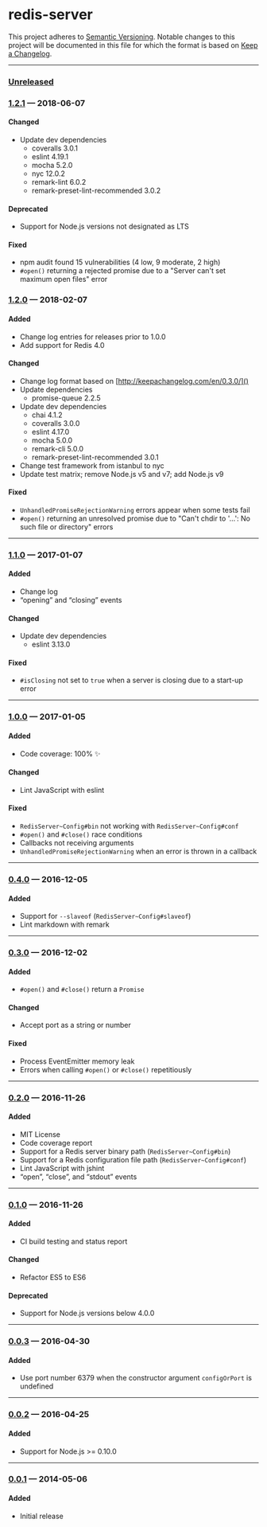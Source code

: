 # redis-server

This project adheres to [Semantic Versioning](http://semver.org/). Notable
changes to this project will be documented in this file for which the format
is based on [Keep a Changelog](http://keepachangelog.com/).

---

### [Unreleased][]

### [1.2.1][] — 2018-06-07

#### Changed

- Update dev dependencies
  - coveralls 3.0.1
  - eslint 4.19.1
  - mocha 5.2.0
  - nyc 12.0.2
  - remark-lint 6.0.2
  - remark-preset-lint-recommended 3.0.2

#### Deprecated

- Support for Node.js versions not designated as LTS

#### Fixed

- npm audit found 15 vulnerabilities (4 low, 9 moderate, 2 high)
- `#open()` returning a rejected promise due to a "Server can't set maximum
  open files" error

### [1.2.0][] — 2018-02-07

#### Added

- Change log entries for releases prior to 1.0.0
- Add support for Redis 4.0

#### Changed

- Change log format based on [http://keepachangelog.com/en/0.3.0/]()
- Update dependencies
  - promise-queue 2.2.5
- Update dev dependencies
  - chai 4.1.2
  - coveralls 3.0.0
  - eslint 4.17.0
  - mocha 5.0.0
  - remark-cli 5.0.0
  - remark-preset-lint-recommended 3.0.1
- Change test framework from istanbul to nyc
- Update test matrix; remove Node.js v5 and v7; add Node.js v9

#### Fixed

- `UnhandledPromiseRejectionWarning` errors appear when some tests fail
- `#open()` returning an unresolved promise due to "Can't chdir to '...': No
  such file or directory" errors

---

### [1.1.0][] — 2017-01-07

#### Added

- Change log
- “opening” and “closing” events

#### Changed

- Update dev dependencies
  - eslint 3.13.0

#### Fixed

- `#isClosing` not set to `true` when a server is closing due to a
  start-up error

---

### [1.0.0][] — 2017-01-05

#### Added

- Code coverage: 100% ✨

#### Changed

- Lint JavaScript with eslint

#### Fixed

- `RedisServer~Config#bin` not working with `RedisServer~Config#conf`
- `#open()` and `#close()` race conditions
- Callbacks not receiving arguments
- `UnhandledPromiseRejectionWarning` when an error is thrown in a callback

---

### [0.4.0][] — 2016-12-05

#### Added

- Support for `--slaveof` (`RedisServer~Config#slaveof`)
- Lint markdown with remark

---

### [0.3.0][] — 2016-12-02

#### Added

- `#open()` and `#close()` return a `Promise`

#### Changed

- Accept port as a string or number

#### Fixed

- Process EventEmitter memory leak
- Errors when calling `#open()` or `#close()` repetitiously

---

### [0.2.0][] — 2016-11-26

#### Added

- MIT License
- Code coverage report
- Support for a Redis server binary path (`RedisServer~Config#bin`)
- Support for a Redis configuration file path (`RedisServer~Config#conf`)
- Lint JavaScript with jshint
- “open”, “close”, and “stdout” events

---

### [0.1.0][] — 2016-11-26

#### Added

- CI build testing and status report

#### Changed

- Refactor ES5 to ES6

#### Deprecated

- Support for Node.js versions below 4.0.0

---

### [0.0.3][] — 2016-04-30

#### Added

- Use port number 6379 when the constructor argument `configOrPort` is undefined

---

### [0.0.2][] — 2016-04-25

#### Added

- Support for Node.js >= 0.10.0

---

### [0.0.1][] — 2014-05-06

#### Added

- Initial release

[Unreleased]: https://github.com/BrandonZacharie/node-redis-server/compare/1.2.1...HEAD
[1.2.1]: https://github.com/BrandonZacharie/node-redis-server/compare/1.2.0...1.2.1
[1.2.0]: https://github.com/BrandonZacharie/node-redis-server/compare/1.1.0...1.2.0
[1.1.0]: https://github.com/BrandonZacharie/node-redis-server/compare/1.0.0...1.1.0
[1.0.0]: https://github.com/BrandonZacharie/node-redis-server/compare/0.4.0...1.0.0
[0.4.0]: https://github.com/BrandonZacharie/node-redis-server/compare/0.3.0...0.4.0
[0.3.0]: https://github.com/BrandonZacharie/node-redis-server/compare/0.2.0...0.3.0
[0.2.0]: https://github.com/BrandonZacharie/node-redis-server/compare/0.1.0...0.2.0
[0.1.0]: https://github.com/BrandonZacharie/node-redis-server/compare/0.0.3...0.1.0
[0.0.3]: https://github.com/BrandonZacharie/node-redis-server/compare/0.0.2...0.0.3
[0.0.2]: https://github.com/BrandonZacharie/node-redis-server/compare/0.0.1...0.0.2
[0.0.1]: https://github.com/BrandonZacharie/node-redis-server/compare/47c1d...0.0.1
